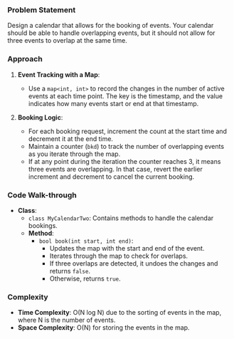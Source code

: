### Problem Statement
Design a calendar that allows for the booking of events. Your calendar should be able to handle overlapping events, but it should not allow for three events to overlap at the same time.

### Approach
1. **Event Tracking with a Map**:
   - Use a `map<int, int>` to record the changes in the number of active events at each time point. The key is the timestamp, and the value indicates how many events start or end at that timestamp.

2. **Booking Logic**:
   - For each booking request, increment the count at the start time and decrement it at the end time.
   - Maintain a counter (`bkd`) to track the number of overlapping events as you iterate through the map.
   - If at any point during the iteration the counter reaches 3, it means three events are overlapping. In that case, revert the earlier increment and decrement to cancel the current booking.

### Code Walk-through
- **Class**:
  - `class MyCalendarTwo`: Contains methods to handle the calendar bookings.
  - **Method**: 
    - `bool book(int start, int end)`: 
      - Updates the map with the start and end of the event.
      - Iterates through the map to check for overlaps.
      - If three overlaps are detected, it undoes the changes and returns `false`.
      - Otherwise, returns `true`.

### Complexity
- **Time Complexity**: O(N log N) due to the sorting of events in the map, where N is the number of events.
- **Space Complexity**: O(N) for storing the events in the map.
